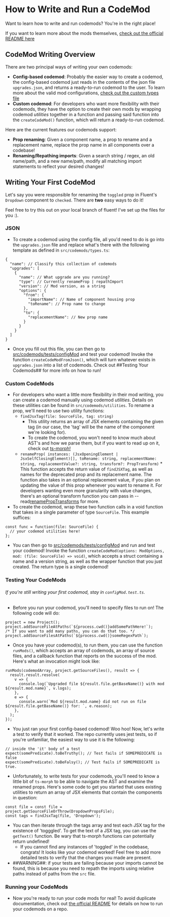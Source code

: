 # How to Write and Run a CodeMod

Want to learn how to write and run codemods? You're in the right place!

If you want to learn more about the mods themselves, [check out the official README here](../README.md)

## CodeMod Writing Overview

There are two principal ways of writing your own codemods:

- **Config-based codemod**: Probably the easier way to create a codemod, the config-based codemod just reads in the contents of the json file `upgrades.json`, and returns a ready-to-run codemod to the user. To learn more about the valid mod configurations, [check out the custom types file](../src/codemods/types.ts)
- **Custom codemod**: For developers who want more flexibility with their codemods, they have the option to create their own mods by wrapping codemod _utilities_ together in a function and passing said function into the `createCodeMod()` function, which will return a ready-to-run codemod.

Here are the current features our codemods support:

- **Prop renaming**: Given a component name, a prop to rename and a replacement name, replace the prop name in all components over a codebase!
- **Renaming/Repathing imports**: Given a search string / regex, an old name/path, and a new name/path, modify all matching import statements to reflect your desired changes!

## Writing Your First CodeMod

Let's say you were responsible for renaming the `toggled` prop in Fluent's `Dropdown` component to `checked`. There are **two** easy ways to do it!

Feel free to try this out on your local branch of fluent! I've set up the files for you :).

### JSON

- To create a codemod using the config file, all you'd need to do is go into the `upgrades.json` file and replace what's there with the following template as defined in `src/codemods/types.ts`:

```jsonld=
{
  "name": // Classify this collection of codemods
  "upgrades": [
    {
      "name": // What upgrade are you running?
      "type": // Currently renameProp | repathImport
      "version": // Mod version, as a string
      "options": {
        "from": {
          "importName": // Name of component housing prop
          "toRename": // Prop name to change
        },
        "to": {
          "replacementName": // New prop name
        }
      }
    }
  ]
}
```

- Once you fill out this file, you can then go to [src/codemods/tests/configMod](../src/codemods/tests/configMod/configMod.test.ts) and test your codemod! Invoke the function `createCodeModFromJson()`, which will turn whatever exists in `upgrades.json` into a list of codemods. Check out ##Testing Your Codemods## for more info on how to run!

### Custom CodeMods

- For developers who want a little more flexibility in their mod writing, you can create a codemod manually using codemod _utilities_. Details on these utilities can be found in `src/codemods/utilities`. To rename a prop, we'll need to use two utility functions:
  - `findJsxTag(file: SourceFile, tag: string)`
    - This utility returns an array of JSX elements containing the given tag (in our case, the 'tag' will be the name of the component we're looking for).
    - To create the codemod, you won't need to know much about AST's and how we parse them, but if you want to read up on it, check out [ts-morph!](https://ts-morph.com/)
  - `renameProp( instances: (JsxOpeningElement | JsxSelfClosingElement)[], toRename: string, replacementName: string, replacementValue?: string, transform?: PropTransform)` \* This function accepts the return value of `findJSXTag`, as well as names for the deprecated prop and its replacement name. The function also takes in an optional replacement value, if you plan on updating the value of this prop whenever you want to rename it. For developers wanting even more granularity with value changes, there's an optional transform function you can pass in -- read[renamePropTransforms](./renamePropTransforms) for more.
- To create the codemod, wrap these two function calls in a void function that takes in a single parameter of type `SourceFile`. This example suffices:

```typescript=
const func = function(file: SourceFile) {
  // your codemod utilities here!
};
```

- You can then go to [src/codemods/tests/configMod](../src/codemods/tests/configMod/configMod.test.ts) and run and test your codemod! Invoke the function `createCodeMod(options: ModOptions, mod: (file: SourceFile) => void)`, which accepts a struct containing a name and a version string, as well as the wrapper function that you just created. The return type is a single codemod!

### Testing Your CodeMods

###### If you're still writing your first codemod, stay in `configMod.test.ts`.

- Before you run your codemod, you'll need to specify files to run on! The following code will do:

```typescript=
project = new Project();
project.addSourceFileAtPaths(`${process.cwd()}addSomePathHere!`);
/* If you want to add many paths, you can do that too. */
project.addSourceFilesAtPaths(`${process.cwd()}someRegexPath`);
```

- Once you have your codemod(s), to run them, you can use the function `runMods()`, which accepts an array of codemods, an array of source files, and a callback function that reports on the success of the mod. Here's what an invocation might look like:

```typescript=
runMods(codemodArray, project.getSourceFiles(), result => {
  result.result.resolve(
    v => {
      console.log(`Upgraded file ${result.file.getBaseName()} with mod ${result.mod.name}`, v.logs);
    },
    e => {
      console.warn(`Mod ${result.mod.name} did not run on file ${result.file.getBaseName()} for: `, e.reason);
    },
  );
});
```

- You just ran your first config-based codemod! Woo hoo! Now, let's write a test to verify that it worked. The repo currently uses jest tests, so if you're unfamiliar, the easiest way to use it is the following:

```typescript=
// inside the 'it' body of a test
expect(somePredicate).toBeTruthy(); // Test fails if SOMEPREDICATE is false
expect(somePredicate).toBeFalsy(); // Test fails if SOMEPREDICATE is true.
```

- Unfortunately, to write tests for your codemods, you'll need to know a little bit of `ts-morph` to be able to navigate the AST and examine the renamed props. Here's some code to get you started that uses existing utilities to return an array of JSX elements that contain the components in question:

```typescript=
const file = const file = project.getSourceFileOrThrow(DropdownPropsFile);
const tags = findJsxTag(file, 'Dropdown');
```

- You can then iterate through the tags array and test each JSX tag for the existence of 'togggled'. To get the text of a JSX tag, you can use the `getText()` function. Be wary that ts-morph functions can potentially return undefined!
  - If you cannot find any instances of 'toggled' in the codebase, congrats! It looks like your codemod worked! Feel free to add more detailed tests to verify that the changes you made are present.
- ##WARNING##: if your tests are failing because your imports cannot be found, this is because you need to repath the imports using relative paths instead of paths from the `src` file.

### Running your CodeMods

- Now you're ready to run your code mods for real! To avoid duplicate documentation, check out [the official README](../README.md) for details on how to run your codemods on a repo.
